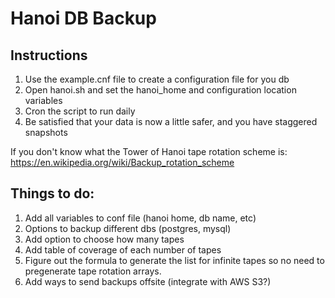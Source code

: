 # Hanoi DB Backup
## Instructions
1. Use the example.cnf file to create a configuration file for you db
2. Open hanoi.sh and set the hanoi_home and configuration location variables
3. Cron the script to run daily
4. Be satisfied that your data is now a little safer, and you have staggered snapshots

If you don't know what the Tower of Hanoi tape rotation scheme is:
https://en.wikipedia.org/wiki/Backup_rotation_scheme

## Things to do:
1. Add all variables to conf file (hanoi home, db name, etc)
2. Options to backup different dbs (postgres, mysql)
3. Add option to choose how many tapes
4. Add table of coverage of each number of tapes
5. Figure out the formula to generate the list for infinite tapes so no need to pregenerate tape rotation arrays.
6. Add ways to send backups offsite (integrate with AWS S3?)
